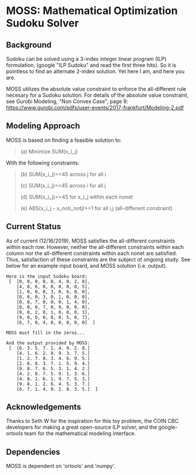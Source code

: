 # MOSS: Mathematical Optimization Sudoku Solver

## Background
Sudoku can be solved using a 3-index integer linear program (ILP) formulation, (google "ILP Sudoku"
and read the first three hits). So it is pointless to find an alternate 2-index solution. Yet here I am, and
here you are.

MOSS utilizes the absolute value constraint to enforce the all-different rule necesary for a Sudoku solution.
For details of the absolute value constraint, see Gurobi Modeling, "Non Convex Case", page 9:
<https://www.gurobi.com/pdfs/user-events/2017-frankfurt/Modeling-2.pdf>

## Modeling Approach
MOSS is based on finding a feasible solution to:
 > (a) Minimize SUM(x_i_j)

With the following constraints:

> (b) SUM(x_i_j)==45 across j for all i
>
> (c) SUM(x_i_j)==45 across i for all j
>
> (d) SUM(x_i_j)==45 for x_i_j within each nonet
>
> (e) ABS(x_i_j - x_noti_notj)>=1 for all i,j (all-different constraint)

## Current Status
As of current (12/16/2019), MOSS satisfies the all-different constraints within each row. However, neither the
all-different constraints within each column nor the all-different constraints within each nonet are satisfied.
Thus, satisfaction of these constraints are the subject of ongoing study. See below for an example input board, and
MOSS solution (i.e. output).

    Here is the input Sudoku board:
     [  [0, 0, 0, 0, 0, 4, 0, 2, 8],
        [4, 0, 6, 0, 0, 0, 0, 0, 5],
        [1, 0, 0, 0, 3, 0, 6, 0, 0],
        [0, 0, 0, 3, 0, 1, 0, 0, 0],
        [0, 8, 7, 0, 0, 0, 1, 4, 0],
        [0, 0, 0, 7, 0, 9, 0, 0, 0],
        [0, 0, 2, 0, 1, 0, 0, 0, 3],
        [9, 0, 0, 0, 0, 0, 5, 0, 7],
        [6, 7, 0, 4, 0, 0, 0, 0, 0]  ]
    
    MOSS must fill in the zeros...
    
    And the output provided by MOSS:
     [  [6. 3. 5. 7. 1. 4. 9. 2. 8.]
        [4. 1. 6. 2. 8. 9. 3. 7. 5.]
        [1. 2. 7. 8. 3. 4. 6. 9. 5.]
        [2. 6. 8. 3. 7. 1. 5. 9. 4.]
        [9. 8. 7. 6. 5. 3. 1. 4. 2.]
        [4. 2. 8. 7. 5. 9. 1. 3. 6.]
        [4. 8. 2. 6. 1. 9. 7. 5. 3.]
        [9. 8. 1. 2. 6. 4. 5. 3. 7.]
        [6. 7. 1. 4. 9. 2. 8. 3. 5.]  ]

## Acknowledgements
Thanks to Seth W for the inspiration for this toy problem, the COIN CBC developers for making a great open-source
ILP solver, and the google-ortools team for the mathematical modeling interface.

## Dependencies
MOSS is dependent on 'ortools' and 'numpy'.